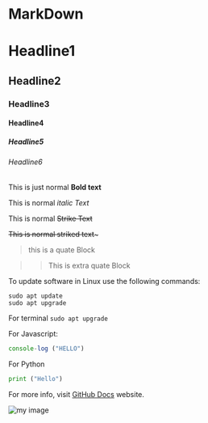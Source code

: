 # MarkDown

# Headline1

## Headline2

### Headline3

#### Headline4

##### Headline5

###### Headline6

This is just normal **Bold text**

This is normal _italic Text_

This is normal ~~Strike Text~~

~~This is normal striked text~~~

> this is a quate Block

> > This is extra quate Block

To update software in Linux use the following commands:

```
sudo apt update
sudo apt upgrade
```

For terminal
`sudo apt upgrade`

For Javascript:

```Javascript
console-log ("HELLO")
```

For Python

```Python
print ("Hello")
```

For more info, visit [GitHub Docs](https://docs.github.com/en/get-started/writing-on-github/getting-started-with-writing-and-formatting-on-github/basic-writing-and-formatting-syntax) website.

![my image](./images/image_bird.jpeg)
